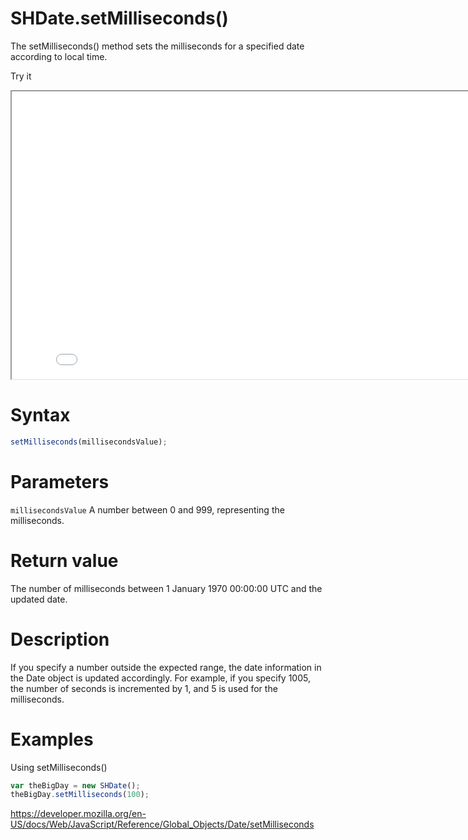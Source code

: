 # SHDate.setMilliseconds()

The setMilliseconds() method sets the milliseconds for a specified date according to local time.

Try it

<iframe style="width: 830px; height: 460px;" src="/SHDateTime-js/examples/live.html?function=getHours" title="MDN Web Docs Interactive Example" loading="lazy"></iframe>
<br/>

# Syntax

```js
setMilliseconds(millisecondsValue);
```

# Parameters

<code>millisecondsValue</code>
A number between 0 and 999, representing the milliseconds.

# Return value

The number of milliseconds between 1 January 1970 00:00:00 UTC and the updated date.

# Description

If you specify a number outside the expected range, the date information in the Date object is updated accordingly. For example, if you specify 1005, the number of seconds is incremented by 1, and 5 is used for the milliseconds.

# Examples

Using setMilliseconds()

```js
var theBigDay = new SHDate();
theBigDay.setMilliseconds(100);
```

https://developer.mozilla.org/en-US/docs/Web/JavaScript/Reference/Global_Objects/Date/setMilliseconds
